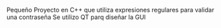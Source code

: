 Pequeño Proyecto en C++ que utiliza expresiones regulares para validar una contraseña
Se utilizo QT parq diseñar la GUI
